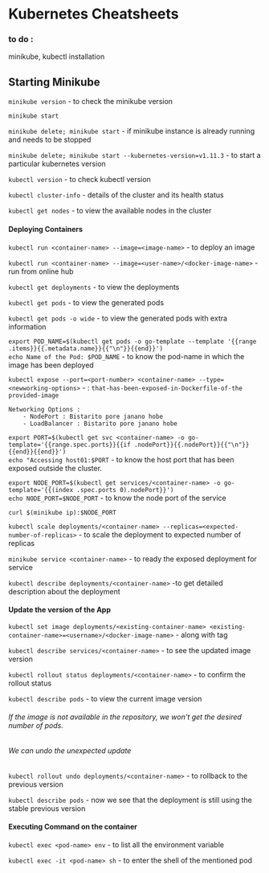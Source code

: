 # Kubernetes Cheatsheets

### to do :

minikube, kubectl installation


## Starting Minikube

`minikube version` - to check the minikube version

`minikube start`

`minikube delete; minikube start` - if minikube instance is already running and needs to be stopped 

`minikube delete; minikube start --kubernetes-version=v1.11.3` - to start a particular kubernetes version


`kubectl version` - to check kubectl version

`kubectl cluster-info` - details of the cluster and its health status

`kubectl get nodes` - to view the available nodes in the cluster

#### Deploying Containers

`kubectl run <container-name> --image=<image-name>` - to deploy an image

`kubectl run <container-name> --image=<user-name>/<docker-image-name>` - run from online hub

`kubectl get deployments` - to view the deployments

`kubectl get pods` - to view the generated pods

`kubectl get pods -o wide` - to view the generated pods with extra information


`export POD_NAME=$(kubectl get pods -o go-template --template '{{range .items}}{{.metadata.name}}{{"\n"}}{{end}}')`<br>
`echo Name of the Pod: $POD_NAME` - to know the pod-name in which the image has been deployed

`kubectl expose --port=<port-number> <container-name> --type=<newworking-options>` - <port-number> : `that-has-been-exposed-in-Dockerfile-of-the provided-image`
```
Networking Options :
    - NodePort : Bistarito pore janano hobe
    - LoadBalancer : Bistarito pore janano hobe
```
`export PORT=$(kubectl get svc <container-name> -o go-template='{{range.spec.ports}}{{if .nodePort}}{{.nodePort}}{{"\n"}}{{end}}{{end}}')`<br>
`echo "Accessing host01:$PORT` - to know the host port that has been exposed outside the cluster.

`export NODE_PORT=$(kubectl get services/<container-name> -o go-template='{{(index .spec.ports 0).nodePort}}')`<br>
`echo NODE_PORT=$NODE_PORT` - to know the node port of the service

`curl $(minikube ip):$NODE_PORT` 

`kubectl scale deployments/<container-name> --replicas=<expected-number-of-replicas>` - to scale the deployment to expected number of replicas

`minikube service <container-name>` - to ready the exposed deployment for service

`kubectl describe deployments/<container-name>` -to get detailed description about the deployment

  
#### Update the version of the App

`kubectl set image deployments/<existing-container-name> <existing-container-name>=<username>/<docker-image-name>` - along with tag

`kubectl describe services/<container-name>` - to see the updated image version

`kubectl rollout status deployments/<container-name>` - to confirm the rollout status

`kubectl describe pods` - to view the current image version

###### If the image is not available in the repository, we won't get the desired number of pods.
###### We can undo the unexpected update

`kubectl rollout undo deployments/<container-name>` - to rollback to the previous version

`kubectl describe pods` - now we see that the deployment is still using the stable previous version
 
 
 #### Executing Command on the container 

`kubectl exec <pod-name> env` - to list all the environment variable

`kubectl exec -it <pod-name> sh` - to enter the shell of the mentioned pod



